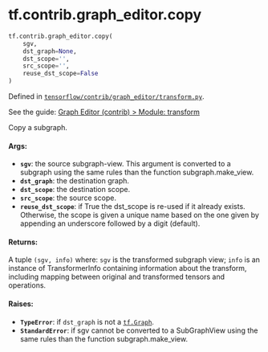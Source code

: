 <div itemscope itemtype="http://developers.google.com/ReferenceObject">
<meta itemprop="name" content="tf.contrib.graph_editor.copy" />
<meta itemprop="path" content="Stable" />
</div>

# tf.contrib.graph_editor.copy

``` python
tf.contrib.graph_editor.copy(
    sgv,
    dst_graph=None,
    dst_scope='',
    src_scope='',
    reuse_dst_scope=False
)
```



Defined in [`tensorflow/contrib/graph_editor/transform.py`](https://www.tensorflow.org/code/tensorflow/contrib/graph_editor/transform.py).

See the guide: [Graph Editor (contrib) > Module: transform](../../../../../api_guides/python/contrib.graph_editor.md#Module_transform)

Copy a subgraph.

#### Args:

* <b>`sgv`</b>: the source subgraph-view. This argument is converted to a subgraph
    using the same rules than the function subgraph.make_view.
* <b>`dst_graph`</b>: the destination graph.
* <b>`dst_scope`</b>: the destination scope.
* <b>`src_scope`</b>: the source scope.
* <b>`reuse_dst_scope`</b>: if True the dst_scope is re-used if it already exists.
    Otherwise, the scope is given a unique name based on the one given
    by appending an underscore followed by a digit (default).

#### Returns:

A tuple `(sgv, info)` where:
  `sgv` is the transformed subgraph view;
  `info` is an instance of TransformerInfo containing
  information about the transform, including mapping between
  original and transformed tensors and operations.

#### Raises:

* <b>`TypeError`</b>: if `dst_graph` is not a <a href="../../../tf/Graph.md"><code>tf.Graph</code></a>.
* <b>`StandardError`</b>: if sgv cannot be converted to a SubGraphView using
    the same rules than the function subgraph.make_view.